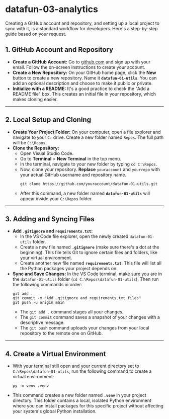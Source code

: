 # datafun-03-analytics
Creating a GitHub account and repository, and setting up a local project to sync with it, is a standard workflow for developers. Here's a step-by-step guide based on your request.

## 1\. GitHub Account and Repository

  * **Create a GitHub Account:** Go to [github.com](https://github.com) and sign up with your email. Follow the on-screen instructions to create your account.
  * **Create a New Repository:** On your GitHub home page, click the **New** button to create a new repository. Name it **`datafun-01-utils`**. You can add an optional description and choose to make it public or private.
  * **Initialize with a README:** It's a good practice to check the "Add a README file" box. This creates an initial file in your repository, which makes cloning easier.

-----

## 2\. Local Setup and Cloning

  * **Create Your Project Folder:** On your computer, open a file explorer and navigate to your `C:` drive. Create a new folder named `Repos`. The full path will be `C:\Repos`.
  * **Clone the Repository:**
      * Open Visual Studio Code.
      * Go to **Terminal** \> **New Terminal** in the top menu.
      * In the terminal, navigate to your new folder by typing `cd C:\Repos`.
      * Now, clone your repository. **Replace** `youraccount` and `yourrepo` with your actual GitHub username and repository name.
        ```
        git clone https://github.com/youraccount/datafun-01-utils.git
        ```
      * After this command, a new folder named **`datafun-01-utils`** will appear inside your `C:\Repos` folder.

-----

## 3\. Adding and Syncing Files

  * **Add `.gitignore` and `requirements.txt`:**
      * In the VS Code file explorer, open the newly created `datafun-01-utils` folder.
      * Create a new file named **`.gitignore`** (make sure there's a dot at the beginning). This file tells Git to ignore certain files and folders, like your virtual environment.
      * Create another new file named **`requirements.txt`**. This file will list all the Python packages your project depends on.
  * **Sync and Save Changes:** In the VS Code terminal, make sure you are in the `datafun-01-utils` folder (`cd C:\Repos\datafun-01-utils`). Then run the following commands in order:
    ```
    git add .
    git commit -m "Add .gitignore and requirements.txt files"
    git push -u origin main
    ```
      * The `git add .` command stages all your changes.
      * The `git commit` command saves a snapshot of your changes with a descriptive message.
      * The `git push` command uploads your changes from your local repository to the remote one on GitHub.

-----

## 4\. Create a Virtual Environment

  * With your terminal still open and your current directory set to `C:\Repos\datafun-01-utils`, run the following command to create a virtual environment:
    ```
    py -m venv .venv
    ```
  * This command creates a new folder named **`.venv`** in your project directory. This folder contains a local, isolated Python environment where you can install packages for this specific project without affecting your system's global Python installation.
